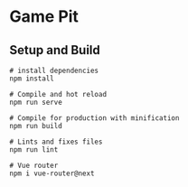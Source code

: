 # Game Pit

## Setup and Build
```
# install dependencies
npm install

# Compile and hot reload
npm run serve

# Compile for production with minification
npm run build

# Lints and fixes files
npm run lint

# Vue router
npm i vue-router@next
```
